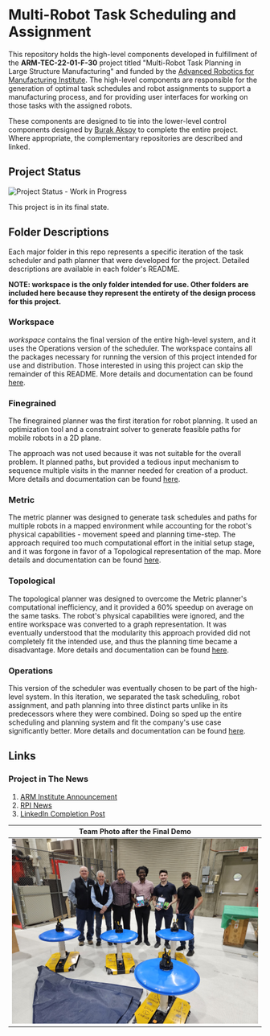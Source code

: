 # Multi-Robot Task Scheduling and Assignment

This repository holds the high-level components developed in fulfillment of the **ARM-TEC-22-01-F-30** project titled "Multi-Robot Task Planning in Large Structure Manufacturing" and funded by the [Advanced Robotics for Manufacturing Institute](https://arminstitute.org/). The high-level components are responsible for the generation of optimal task schedules and robot assignments to support a manufacturing process, and for providing user interfaces for working on those tasks with the assigned robots.

These components are designed to tie into the lower-level control components designed by [Burak Aksoy](https://github.com/burakaksoy) to complete the entire project. Where appropriate, the complementary repositories are described and linked.

## Project Status
![Project Status - Work in Progress](https://img.shields.io/badge/status-Complete-g)

This project is in its final state.

## Folder Descriptions
Each major folder in this repo represents a specific iteration of the task scheduler and path planner that were developed for the project. Detailed descriptions are available in each folder's README.

**NOTE: workspace is the only folder intended for use. Other folders are included here because they represent the entirety of the design process for this project.**

### Workspace
*workspace* contains the final version of the entire high-level system, and it uses the Operations version of the scheduler. The workspace contains all the packages necessary for running the version of this project intended for use and distribution. Those interested in using this project can skip the remainder of this README. More details and documentation can be found [here](workspace).

### Finegrained
The finegrained planner was the first iteration for robot planning. It used an optimization tool and a constraint solver to generate feasible paths for mobile robots in a 2D plane.

The approach was not used because it was not suitable for the overall problem. It planned paths, but provided a tedious input mechanism to sequence multiple visits in the manner needed for creation of a product. More details and documentation can be found [here](Finegrained).

### Metric
The metric planner was designed to generate task schedules and paths for multiple robots in a mapped environment while accounting for the robot's physical capabilities - movement speed and planning time-step. The approach required too much computational effort in the initial setup stage, and it was forgone in favor of a Topological representation of the map. More details and documentation can be found [here](Metric).

### Topological
The topological planner was designed to overcome the Metric planner's computational inefficiency, and it provided a 60% speedup on average on the same tasks. The robot's physical capabilities were ignored, and the entire workspace was converted to a graph representation. It was eventually understood that the modularity this approach provided did not completely fit the intended use, and thus the planning time became a disadvantage. More details and documentation can be found [here](Topological).

### Operations
This version of the scheduler was eventually chosen to be part of the high-level system. In this iteration, we separated the task scheduling, robot assignment, and path planning into three distinct parts unlike in its predecessors where they were combined. Doing so sped up the entire scheduling and planning system and fit the company's use case significantly better. More details and documentation can be found [here](Operations).


## Links
### Project in The News
1. [ARM Institute Announcement](https://arminstitute.org/news/new-tech-projects-2023/)
2. [RPI News](https://news.rpi.edu/content/2023/02/09/rpi-awarded-two-technology-projects-advanced-robotic-manufacturing-arm-address)
3. [LinkedIn Completion Post](https://www.linkedin.com/posts/john-wen-6999794_we-have-successfully-completed-the-final-ugcPost-7123380065786081280-mOiE?utm_source=share&utm_medium=member_desktop)


|Team Photo after the Final Demo|
|:-:|
|![Team Photo after the Final Demo](finalDemoPhoto.jpg)|

